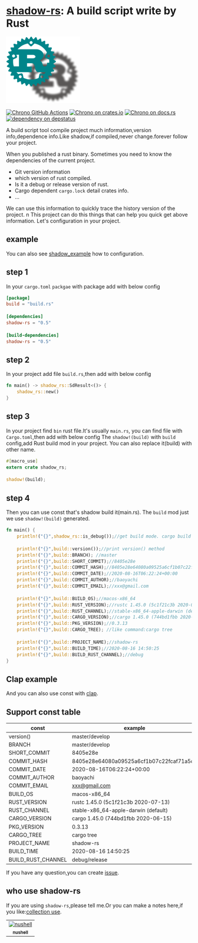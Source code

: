 [shadow-rs][docsrs]: A build script write by Rust 
========================================
![shadow](./shadow-rs.png)

[![Chrono GitHub Actions][gh-image]][gh-checks]
[![Chrono on crates.io][cratesio-image]][cratesio]
[![Chrono on docs.rs][docsrs-image]][docsrs]
[![dependency on depstatus][depstatus-image]][depstatus]

[gh-image]: https://github.com/baoyachi/shadow-rs/workflows/build/badge.svg
[gh-checks]: https://github.com/baoyachi/shadow-rs/actions?query=workflow%3Abuild
[cratesio-image]: https://img.shields.io/crates/v/shadow-rs.svg
[cratesio]: https://crates.io/crates/shadow-rs
[docsrs-image]: https://docs.rs/shadow-rs/badge.svg
[docsrs]: https://docs.rs/shadow-rs
[depstatus-image]: https://deps.rs/repo/github/baoyachi/shadow-rs/status.svg
[depstatus]:https://deps.rs/repo/github/baoyachi/shadow-rs


A build script tool compile project much information,version info,dependence info.Like shadow,if compiled,never change.forever follow your project.

When you published a rust binary. Sometimes you need to know the dependencies of the current project.
* Git version information
* which version of rust compiled. 
* Is it a debug or release version of rust.
* Cargo dependent `cargo.lock` detail crates info.
* ...

We can use this information to quickly trace the history version of the project.
n
This project can do this things that can help you quick get above information. Let's configuration in your project.

## example
You can also see [shadow_example](https://github.com/baoyachi/shadow-rs/tree/master/example_shadow) how to configuration.

## step 1
In your `cargo.toml` `packgae` with package add with below config 
```toml
[package]
build = "build.rs"

[dependencies]
shadow-rs = "0.5"

[build-dependencies]
shadow-rs = "0.5"
```

## step 2
In your project add file `build.rs`,then add with below config 
```rust
fn main() -> shadow_rs::SdResult<()> {
    shadow_rs::new()
}
```

## step 3
In your project find `bin` rust file.It's usually `main.rs`, you can find file with `Cargo.toml`,then add with below config
The `shadow!(build)` with `build` config,add Rust build mod in your project. You can also replace it(build) with other name.

```rust
#[macro_use]
extern crate shadow_rs;

shadow!(build);
```

## step 4
Then you can use const that's shadow build it(main.rs).
The `build` mod just we use `shadow!(build)` generated. 

```rust
fn main() {
    println!("{}",shadow_rs::is_debug());//get build mode. cargo build --release return false.normally return true.

    println!("{}",build::version());//print version() method 
    println!("{}",build::BRANCH); //master
    println!("{}",build::SHORT_COMMIT);//8405e28e
    println!("{}",build::COMMIT_HASH);//8405e28e64080a09525a6cf1b07c22fcaf71a5c5
    println!("{}",build::COMMIT_DATE);//2020-08-16T06:22:24+00:00
    println!("{}",build::COMMIT_AUTHOR);//baoyachi
    println!("{}",build::COMMIT_EMAIL);//xxx@gmail.com

    println!("{}",build::BUILD_OS);//macos-x86_64
    println!("{}",build::RUST_VERSION);//rustc 1.45.0 (5c1f21c3b 2020-07-13)
    println!("{}",build::RUST_CHANNEL);//stable-x86_64-apple-darwin (default)
    println!("{}",build::CARGO_VERSION);//cargo 1.45.0 (744bd1fbb 2020-06-15)
    println!("{}",build::PKG_VERSION);//0.3.13
    println!("{}",build::CARGO_TREE); //like command:cargo tree

    println!("{}",build::PROJECT_NAME);//shadow-rs
    println!("{}",build::BUILD_TIME);//2020-08-16 14:50:25
    println!("{}",build::BUILD_RUST_CHANNEL);//debug
}
```

## Clap example 
And you can also use const with [clap](https://github.com/baoyachi/shadow-rs/blob/master/example_shadow/src/main.rs).

## Support const table
| const | example |
| ------ | ------ |
| version() | master/develop |
| BRANCH | master/develop |
| SHORT_COMMIT | 8405e28e |  
| COMMIT_HASH | 8405e28e64080a09525a6cf1b07c22fcaf71a5c5 |  
| COMMIT_DATE | 2020-08-16T06:22:24+00:00 |
| COMMIT_AUTHOR | baoyachi |
| COMMIT_EMAIL | xxx@gmail.com |  
| BUILD_OS | macos-x86_64 |  
| RUST_VERSION | rustc 1.45.0 (5c1f21c3b 2020-07-13) |  
| RUST_CHANNEL | stable-x86_64-apple-darwin (default) |  
| CARGO_VERSION | cargo 1.45.0 (744bd1fbb 2020-06-15) |  
| PKG_VERSION | 0.3.13 |
| CARGO_TREE | cargo tree |  
| PROJECT_NAME | shadow-rs |  
| BUILD_TIME | 2020-08-16 14:50:25 |  
| BUILD_RUST_CHANNEL | debug/release |  

If you have any question,you can create [issue](https://github.com/baoyachi/shadow-rs/issues/new).

## who use shadow-rs
If you are using `shadow-rs`,please tell me.Or you can make a notes here,if you like:[collection use](https://github.com/baoyachi/shadow-rs/issues/19).

<table>
  <tr>
    <td align="center"><a href="https://github.com/nushell/nushell"><img src="https://avatars3.githubusercontent.com/u/50749515?s=200&v=4" width="100px;" alt="nushell"/><br /><sub><b>nushell</b></sub></a><br /></td>
  </tr>
</table>
